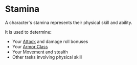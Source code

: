 # Stamina

A character's stamina represents their physical skill and ability.

It is used to determine:

- Your [Attack](../../Game%20Procedures/Combat/Attack.md) and damage roll bonuses
- Your [Armor Class](../Derived%20Statistics/Armor%20Class.md)
- Your [Movement](../../Game%20Procedures/Combat/Movement.md) and stealth
- Other tasks involving physical skill
